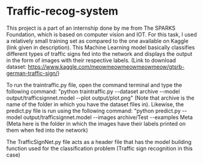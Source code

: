 # Traffic-recog-system
This project is a part of an internship done by me from The SPARKS Foundation, which is based on computer vision and IOT. For this task, I used a relatively small training set as compared to the one available on Kaggle (link given in description). This Machine Learning model basically classifies different types of traffic signs fed into the network and displays the output in the form of images with their respective labels.  (Link to download dataset:  https://www.kaggle.com/meowmeowmeowmeowmeow/gtsrb-german-traffic-sign/)

To run the traintraffic.py file, open the command terminal and type the following command: "python traintraffic.py  --dataset archive --model output/trafficsignnet.model --plot output/plot.png" (Note that archive is the name of the folder in which you have the dataset files in). Likewise, the predict.py file is run using the following command: "python predict.py --model output/trafficsignnet.model --images archive/Test --examples Meta  (Meta here is the folder in which the images have their labels printed on them when fed into the network)

The TrafficSignNet.py file acts as a header file that has the model building function used for the classification problem (Traffic sign recognition in this case)
